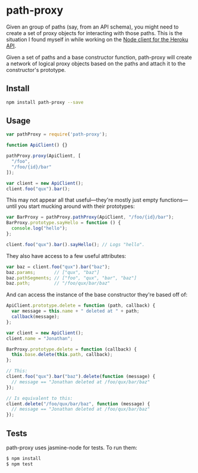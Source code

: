 # path-proxy

Given an group of paths (say, from an API schema), you might need to create a
set of proxy objects for interacting with those paths. This is the situation I
found myself in while working on the [Node client for the Heroku API][heroku_client].

Given a set of paths and a base constructor function, path-proxy will create a
network of logical proxy objects based on the paths and attach it to the
constructor's prototype.

## Install

```sh
npm install path-proxy --save
```

## Usage

```javascript
var pathProxy = require('path-proxy');

function ApiClient() {}

pathProxy.proxy(ApiClient, [
  "/foo",
  "/foo/{id}/bar"
]);

var client = new ApiClient();
client.foo("qux").bar();
```

This may not appear all that useful—they're mostly just empty functions—until you
start mucking around with their prototypes:

```javascript
var BarProxy = pathProxy.pathProxy(ApiClient, "/foo/{id}/bar");
BarProxy.prototype.sayHello = function () {
  console.log("hello");
};

client.foo("qux").bar().sayHello(); // Logs "hello".
```

They also have access to a few useful attributes:

```javascript
var baz = client.foo("qux").bar("baz");
baz.params;       // ["qux", "baz"]
baz.pathSegments; // ["foo", "qux", "bar", "baz"]
baz.path;         // "/foo/qux/bar/baz"
```

And can access the instance of the base constructor they're based off of:

```javascript
ApiClient.prototype.delete = function (path, callback) {
  var message = this.name + " deleted at " + path;
  callback(message);
};

var client = new ApiClient();
client.name = "Jonathan";

BarProxy.prototype.delete = function (callback) {
  this.base.delete(this.path, callback);
};

// This:
client.foo("qux").bar("baz").delete(function (message) {
  // message == "Jonathan deleted at /foo/qux/bar/baz"
});

// Is equivalent to this:
client.delete("/foo/qux/bar/baz", function (message) {
  // message == "Jonathan deleted at /foo/qux/bar/baz"
});
```

## Tests

path-proxy uses jasmine-node for tests. To run them:

```sh
$ npm install
$ npm test
```

[heroku_client]: https://github.com/heroku/node-heroku-client
